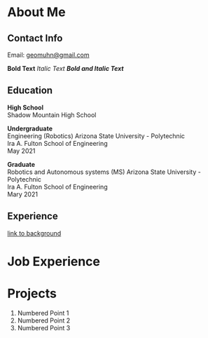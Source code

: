# About Me

## Contact Info

Email: geomuhn@gmail.com

**Bold Text**
_Italic Text_
**_Bold and Italic Text_**

## Education 

**High School**  
Shadow Mountain High School  

**Undergraduate**  
Engineering (Robotics)
Arizona State University - Polytechnic  
Ira A. Fulton School of Engineering   
May 2021

**Graduate**  
Robotics and Autonomous systems (MS)
Arizona State University - Polytechnic  
Ira A. Fulton School of Engineering   
Mary 2021  

## Experience

[link to background](/background)

# Job Experience

# Projects

1. Numbered Point 1
1. Numbered Point 2
1. Numbered Point 3


